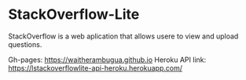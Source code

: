 # StackOverflow-Lite

StackOverflow is a web aplication that allows usere to view and upload questions.

Gh-pages: https://waitherambugua.github.io
Heroku API link: https://lstackoverflowlite-api-heroku.herokuapp.com/

